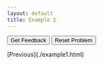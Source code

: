 ```yaml
---
layout: default
title: Example 2
---
```

<div id="sortableTrash" class="sortable-code"></div> 
<div id="sortable" class="sortable-code"></div> 
<div style="clear:both;"></div> 
<p> 
    <input id="feedbackLink" value="Get Feedback" type="button" /> 
    <input id="newInstanceLink" value="Reset Problem" type="button" /> 
</p> 
<script type="text/javascript"> 
(function(){
  var initial = "words = text.split()\n" +
    "reversed = $$toggle::&#039;&#039;::&#039; &#039;$$\n" +
    "for word in $$toggle::text::words::len(words)::range(len(words))$$:\n" +
    "reversed = $$toggle::word::reversed::words[i]$$ + $$toggle::&#039;&#039;::&#039; &#039;$$ + $$toggle::reversed::word::words[i]$$\n" +
    "reversed += $$toggle::word::words[i]::reversed$$ #distractor";
  var parsonsPuzzle = new ParsonsWidget({
    "sortableId": "sortable",
    "max_wrong_lines": 10,
    "grader": ParsonsWidget._graders.VariableCheckGrader,
    "exec_limit": 2500,
    "can_indent": true,
    "x_indent": 50,
    "lang": "en",
    "show_feedback": true,
    "trashId": "sortableTrash",
    "vartests": [
        {
            "message": "check code works for a string with no blank space",
            "initcode": "text = 'hi'",
            "code": "",
            "variables": {"reversed":"hi"}
        },
        {
            "message": "check code works for \"a short sentence\"",
            "initcode": "text = 'a short sentence'",
            "code": "",
            "variables": {"reversed":"sentence short a"}
        }
    ]
  });
  parsonsPuzzle.init(initial);
  parsonsPuzzle.shuffleLines();
  $("#newInstanceLink").click(function(event){ 
      event.preventDefault(); 
      parsonsPuzzle.shuffleLines(); 
  }); 
  $("#feedbackLink").click(function(event){ 
      event.preventDefault(); 
      parsonsPuzzle.getFeedback(); 
  }); 
})(); 
</script>
[Previous](./example1.html)
